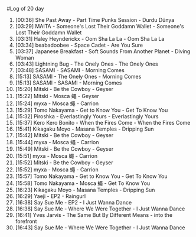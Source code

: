 #Log of 20 day

1. [00:36] She Past Away - Part Time Punks Session - Durdu Dünya
1. [03:29] MAITA - Someone's Lost Their Goddamn Wallet - Someone's Lost Their Goddamn Wallet
1. [03:31] Haley Heynderickx - Oom Sha La La - Oom Sha La La
1. [03:34] beabadoobee - Space Cadet - Are You Sure
1. [03:37] Japanese Breakfast - Soft Sounds From Another Planet - Diving Woman
1. [03:43] Lightning Bug - The Onely Ones - The Onely Ones
1. [03:48] SASAMI - SASAMI - Morning Comes
1. [15:13] SASAMI - The Onely Ones - Morning Comes
1. [15:13] SASAMI - SASAMI - Morning Comes
1. [15:20] Mitski - Be the Cowboy - Geyser
1. [15:22] Mitski - Mosca 蠅 - Geyser
1. [15:24] myxa - Mosca 蠅 - Carrion
1. [15:29] Tomo Nakayama - Get to Know You - Get To Know You
1. [15:32] Piroshka - Everlastingly Yours - Everlastingly Yours
1. [15:37] Kero Kero Bonito - When the Fires Come - When the Fires Come
1. [15:41] Kikagaku Moyo - Masana Temples - Dripping Sun
1. [15:42] Mitski - Be the Cowboy - Geyser
1. [15:44] myxa - Mosca 蠅 - Carrion
1. [15:49] Mitski - Be the Cowboy - Geyser
1. [15:51] myxa - Mosca 蠅 - Carrion
1. [15:52] Mitski - Be the Cowboy - Geyser
1. [15:52] myxa - Mosca 蠅 - Carrion
1. [15:57] Tomo Nakayama - Get to Know You - Get To Know You
1. [15:58] Tomo Nakayama - Mosca 蠅 - Get To Know You
1. [16:23] Kikagaku Moyo - Masana Temples - Dripping Sun
1. [16:29] Yaeji - EP2 - Raingurl
1. [16:38] Say Sue Me - EP2 - I Just Wanna Dance
1. [16:38] Say Sue Me - Where We Were Together - I Just Wanna Dance
1. [16:41] Yves Jarvis - The Same But By Different Means - into the forefront
1. [16:43] Say Sue Me - Where We Were Together - I Just Wanna Dance
